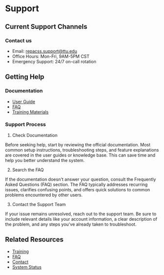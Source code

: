 # Support

## Current Support Channels

### Contact us
- Email: repacss.support@ttu.edu
- Office Hours: Mon-Fri, 9AM-5PM CST
- Emergency Support: 24/7 on-call rotation

## Getting Help

### Documentation
- [User Guide](../quick-links/getting-started.md)
- [FAQ](faq.md)
- [Training Materials](training.md)

### Support Process

1. Check Documentation

Before seeking help, start by reviewing the official documentation. Most common setup instructions, troubleshooting steps, and feature explanations are covered in the user guides or knowledge base. This can save time and help you better understand the system.

2. Search the FAQ

If the documentation doesn't answer your question, consult the Frequently Asked Questions (FAQ) section. The FAQ typically addresses recurring issues, clarifies confusing points, and offers quick solutions to common problems encountered by other users.

3. Contact the Support Team

If your issue remains unresolved, reach out to the support team. Be sure to include relevant details like your account information, a clear description of the problem, and any steps you've already taken to troubleshoot.


## Related Resources
- [Training](training.md)
- [FAQ](faq.md)
- [Contact](contact.md)
- [System Status](system-status.md)
